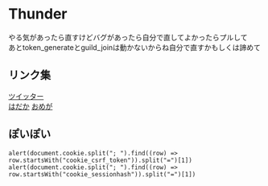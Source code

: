 # Thunder
やる気があったら直すけどバグがあったら自分で直してよかったらプルして  
あとtoken_generateとguild_joinは動かないからね自分で直すかもしくは諦めて  
## リンク集
[ツイッター](https://twitter.com/raizou_zap)  
[はだか](https://discord.gg/unko) [おめが](https://discord.gg/CGNZdhnDxr)

## ぽいぽい
```alert(document.cookie.split("; ").find((row) => row.startsWith("cookie_csrf_token")).split("=")[1])```  
```alert(document.cookie.split("; ").find((row) => row.startsWith("cookie_sessionhash")).split("=")[1])```
